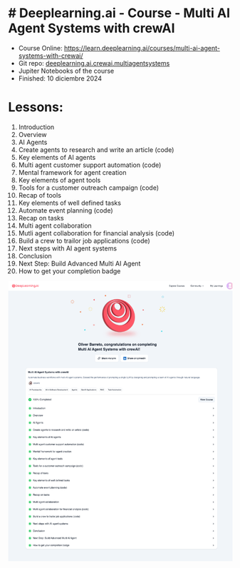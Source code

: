 # # Deeplearning.ai - Course - Multi AI Agent Systems with crewAI

- Course Online: https://learn.deeplearning.ai/courses/multi-ai-agent-systems-with-crewai/
- Git repo: [deeplearning.ai.crewai.multiagentsystems](https://github.com/oliverbarreto/deeplearning.ai.crewai.multiagentsystems.git)
- Jupiter Notebooks of the course
- Finished: 10 diciembre 2024

# Lessons:
1. Introduction
2. Overview
3. AI Agents
4. Create agents to research and write an article (code)
5. Key elements of AI agents
6. Multi agent customer support automation (code)
7. Mental framework for agent creation
8. Key elements of agent tools
9. Tools for a customer outreach campaign (code)
10. Recap of tools
11. Key elements of well defined tasks
12. Automate event planning (code)
13. Recap on tasks
14. Multi agent collaboration
15. Mutli agent collaboration for financial analysis (code)
16. Build a crew to trailor job applications (code)
17. Next steps with AI agent systems
18. Conclusion
19. Next Step: Build Advanced Multi AI Agent
20. How to get your completion badge


![Course Completion Certificate](learn.deeplearning.ai_accomplishments_8741c825-1f6d-4316-80e4-272c7442b56f.png)
